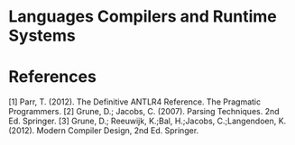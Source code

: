 # Languages Compilers and Runtime Systems


# References
[1] Parr, T. (2012). The Definitive ANTLR4 Reference. The Pragmatic Programmers.
[2] Grune, D.; Jacobs, C. (2007). Parsing Techniques. 2nd Ed. Springer.
[3] Grune, D.; Reeuwijk, K.;Bal, H.;Jacobs, C.;Langendoen, K. (2012). Modern Compiler Design, 2nd Ed. Springer.
